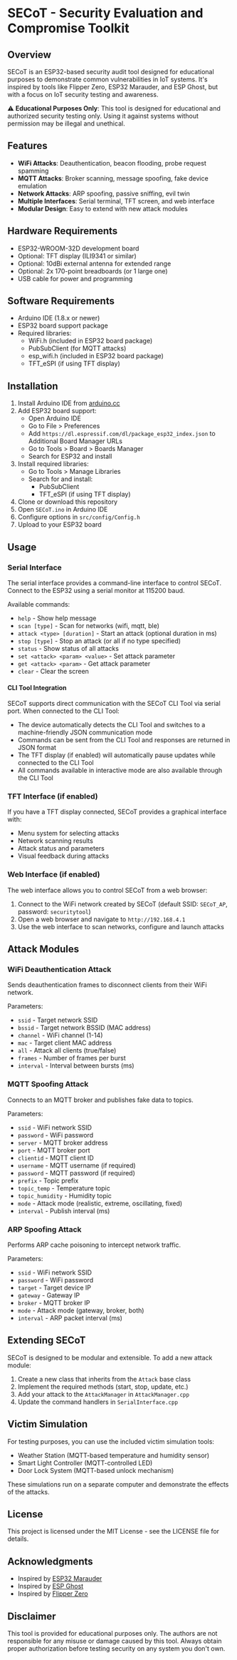 # SECoT - Security Evaluation and Compromise Toolkit

## Overview

SECoT is an ESP32-based security audit tool designed for educational purposes to demonstrate common vulnerabilities in IoT systems. It's inspired by tools like Flipper Zero, ESP32 Marauder, and ESP Ghost, but with a focus on IoT security testing and awareness.

⚠️ **Educational Purposes Only**: This tool is designed for educational and authorized security testing only. Using it against systems without permission may be illegal and unethical.

## Features

- **WiFi Attacks**: Deauthentication, beacon flooding, probe request spamming
- **MQTT Attacks**: Broker scanning, message spoofing, fake device emulation
- **Network Attacks**: ARP spoofing, passive sniffing, evil twin
- **Multiple Interfaces**: Serial terminal, TFT screen, and web interface
- **Modular Design**: Easy to extend with new attack modules

## Hardware Requirements

- ESP32-WROOM-32D development board
- Optional: TFT display (ILI9341 or similar)
- Optional: 10dBi external antenna for extended range
- Optional: 2x 170-point breadboards (or 1 large one)
- USB cable for power and programming

## Software Requirements

- Arduino IDE (1.8.x or newer)
- ESP32 board support package
- Required libraries:
  - WiFi.h (included in ESP32 board package)
  - PubSubClient (for MQTT attacks)
  - esp_wifi.h (included in ESP32 board package)
  - TFT_eSPI (if using TFT display)

## Installation

1. Install Arduino IDE from [arduino.cc](https://www.arduino.cc/en/software)
2. Add ESP32 board support:
   - Open Arduino IDE
   - Go to File > Preferences
   - Add `https://dl.espressif.com/dl/package_esp32_index.json` to Additional Board Manager URLs
   - Go to Tools > Board > Boards Manager
   - Search for ESP32 and install
3. Install required libraries:
   - Go to Tools > Manage Libraries
   - Search for and install:
     - PubSubClient
     - TFT_eSPI (if using TFT display)
4. Clone or download this repository
5. Open `SECoT.ino` in Arduino IDE
6. Configure options in `src/config/Config.h`
7. Upload to your ESP32 board

## Usage

### Serial Interface

The serial interface provides a command-line interface to control SECoT. Connect to the ESP32 using a serial monitor at 115200 baud.

Available commands:
- `help` - Show help message
- `scan [type]` - Scan for networks (wifi, mqtt, ble)
- `attack <type> [duration]` - Start an attack (optional duration in ms)
- `stop [type]` - Stop an attack (or all if no type specified)
- `status` - Show status of all attacks
- `set <attack> <param> <value>` - Set attack parameter
- `get <attack> <param>` - Get attack parameter
- `clear` - Clear the screen

#### CLI Tool Integration

SECoT supports direct communication with the SECoT CLI Tool via serial port. When connected to the CLI Tool:
- The device automatically detects the CLI Tool and switches to a machine-friendly JSON communication mode
- Commands can be sent from the CLI Tool and responses are returned in JSON format
- The TFT display (if enabled) will automatically pause updates while connected to the CLI Tool
- All commands available in interactive mode are also available through the CLI Tool

### TFT Interface (if enabled)

If you have a TFT display connected, SECoT provides a graphical interface with:
- Menu system for selecting attacks
- Network scanning results
- Attack status and parameters
- Visual feedback during attacks

### Web Interface (if enabled)

The web interface allows you to control SECoT from a web browser:
1. Connect to the WiFi network created by SECoT (default SSID: `SECoT_AP`, password: `securitytool`)
2. Open a web browser and navigate to `http://192.168.4.1`
3. Use the web interface to scan networks, configure and launch attacks

## Attack Modules

### WiFi Deauthentication Attack
Sends deauthentication frames to disconnect clients from their WiFi network.

Parameters:
- `ssid` - Target network SSID
- `bssid` - Target network BSSID (MAC address)
- `channel` - WiFi channel (1-14)
- `mac` - Target client MAC address
- `all` - Attack all clients (true/false)
- `frames` - Number of frames per burst
- `interval` - Interval between bursts (ms)

### MQTT Spoofing Attack
Connects to an MQTT broker and publishes fake data to topics.

Parameters:
- `ssid` - WiFi network SSID
- `password` - WiFi password
- `server` - MQTT broker address
- `port` - MQTT broker port
- `clientid` - MQTT client ID
- `username` - MQTT username (if required)
- `password` - MQTT password (if required)
- `prefix` - Topic prefix
- `topic_temp` - Temperature topic
- `topic_humidity` - Humidity topic
- `mode` - Attack mode (realistic, extreme, oscillating, fixed)
- `interval` - Publish interval (ms)

### ARP Spoofing Attack
Performs ARP cache poisoning to intercept network traffic.

Parameters:
- `ssid` - WiFi network SSID
- `password` - WiFi password
- `target` - Target device IP
- `gateway` - Gateway IP
- `broker` - MQTT broker IP
- `mode` - Attack mode (gateway, broker, both)
- `interval` - ARP packet interval (ms)

## Extending SECoT

SECoT is designed to be modular and extensible. To add a new attack module:

1. Create a new class that inherits from the `Attack` base class
2. Implement the required methods (start, stop, update, etc.)
3. Add your attack to the `AttackManager` in `AttackManager.cpp`
4. Update the command handlers in `SerialInterface.cpp`

## Victim Simulation

For testing purposes, you can use the included victim simulation tools:
- Weather Station (MQTT-based temperature and humidity sensor)
- Smart Light Controller (MQTT-controlled LED)
- Door Lock System (MQTT-based unlock mechanism)

These simulations run on a separate computer and demonstrate the effects of the attacks.

## License

This project is licensed under the MIT License - see the LICENSE file for details.

## Acknowledgments

- Inspired by [ESP32 Marauder](https://github.com/justcallmekoko/ESP32Marauder)
- Inspired by [ESP Ghost](https://github.com/justcallmekoko/ESP-Ghost)
- Inspired by [Flipper Zero](https://flipperzero.one/)

## Disclaimer

This tool is provided for educational purposes only. The authors are not responsible for any misuse or damage caused by this tool. Always obtain proper authorization before testing security on any system you don't own.
